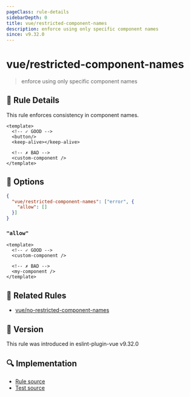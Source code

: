 ```yaml
---
pageClass: rule-details
sidebarDepth: 0
title: vue/restricted-component-names
description: enforce using only specific component names
since: v9.32.0
---
```


# vue/restricted-component-names

> enforce using only specific component names

## :book: Rule Details

This rule enforces consistency in component names.

<eslint-code-block :rules="{ 'vue/restricted-component-names': ['error'] }">

```vue
<template>
  <!-- ✓ GOOD -->
  <button/>
  <keep-alive></keep-alive>

  <!-- ✗ BAD -->
  <custom-component />
</template>
```

</eslint-code-block>

## :wrench: Options

```json
{
  "vue/restricted-component-names": ["error", { 
    "allow": []
  }]
}
```

### `"allow"`

<eslint-code-block :rules="{'vue/restricted-component-names': ['error', { 'allow': ['/^custom-/'] }]}">

```vue
<template>
  <!-- ✓ GOOD -->
  <custom-component />

  <!-- ✗ BAD -->
  <my-component />
</template>
```

</eslint-code-block>

## :couple: Related Rules

- [vue/no-restricted-component-names](./no-restricted-component-names.md)

## :rocket: Version

This rule was introduced in eslint-plugin-vue v9.32.0

## :mag: Implementation

- [Rule source](https://github.com/vuejs/eslint-plugin-vue/blob/master/lib/rules/restricted-component-names.js)
- [Test source](https://github.com/vuejs/eslint-plugin-vue/blob/master/tests/lib/rules/restricted-component-names.js)
